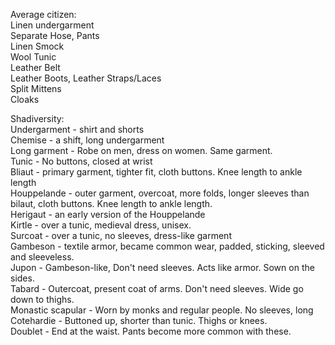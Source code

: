 Average citizen:  
Linen undergarment  
Separate Hose, Pants  
Linen Smock  
Wool Tunic  
Leather Belt  
Leather Boots, Leather Straps/Laces  
Split Mittens  
Cloaks  
  
Shadiversity:  
Undergarment - shirt and shorts  
Chemise - a shift, long undergarment  
Long garment - Robe on men, dress on women. Same garment.  
Tunic - No buttons, closed at wrist  
Bliaut - primary garment, tighter fit, cloth buttons. Knee length to ankle length  
Houppelande - outer garment, overcoat, more folds, longer sleeves than bilaut, cloth buttons. Knee length to ankle length.  
Herigaut - an early version of the Houppelande  
Kirtle - over a tunic, medieval dress, unisex.  
Surcoat - over a tunic, no sleeves, dress-like garment  
Gambeson - textile armor, became common wear, padded, sticking, sleeved and sleeveless.  
Jupon - Gambeson-like, Don't need sleeves. Acts like armor. Sown on the sides.  
Tabard - Outercoat, present coat of arms. Don't need sleeves. Wide go down to thighs.  
Monastic scapular - Worn by monks and regular people. No sleeves, long  
Cotehardie - Buttoned up, shorter than tunic. Thighs or knees.  
Doublet - End at the waist. Pants become more common with these.